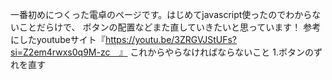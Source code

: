 一番初めにつくった電卓のページです。はじめてjavascript使ったのでわからないことだらけで、
ボタンの配置などまた直していきたいと思っています！
参考にしたyoutubeサイト『https://youtu.be/3ZRGVJStUFs?si=Z2em4rwxs0q9M-zc　』
これからやらなければならないこと
1.ボタンのずれを直す
